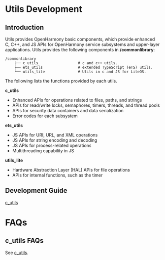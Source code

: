 # Utils Development
## Introduction
Utils provides OpenHarmony basic components, which provide enhanced C, C++, and JS APIs for OpenHarmony service subsystems and upper-layer applications. Utils provides the following components in **/commonlibrary**:
```
/commonlibrary
    ├── c_utils                  # c and c++ utils.
    ├── ets_utils                # extended TypeScript (eTS) utils.
    └── utils_lite               # Utils in c and JS for LiteOS.
```
The following lists the functions provided by each utils.

**c_utils**

-   Enhanced APIs for operations related to files, paths, and strings
-   APIs for read/write locks, semaphores, timers, threads, and thread pools
-   APIs for security data containers and data serialization
-   Error codes for each subsystem

**ets_utils**

-   JS APIs for URI, URL, and XML operations
-   JS APIs for string encoding and decoding
-   JS APIs for process-related operations
-   Multithreading capability in JS

**utils_lite**

-   Hardware Abstraction Layer (HAL) APIs for file operations
-   APIs for internal functions, such as the timer

## Development Guide
[c_utils](https://gitee.com/openharmony/commonlibrary_c_utils/blob/master/README.md)

# FAQs
## c_utils FAQs
See [c_utils](https://gitee.com/openharmony/commonlibrary_c_utils/blob/master/README.md).
